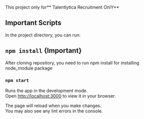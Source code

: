 This project only for** Talentlytica Recruitment OnlY**

## Important Scripts

In the project directory, you can run:

## `npm install` {Important}

After cloning repository, you need to run npm install for installing node_module package

### `npm start`

Runs the app in the development mode.\
Open [http://localhost:3000](http://localhost:3000) to view it in your browser.

The page will reload when you make changes.\
You may also see any lint errors in the console.
